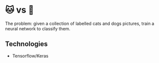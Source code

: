 # :cat: vs :dog:

The problem: given a collection of labelled cats and dogs pictures, train a neural network to classify them.

## Technologies
- Tensorflow/Keras

